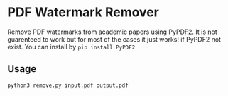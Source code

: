 # PDF Watermark Remover

Remove PDF watermarks from academic papers using PyPDF2. It is not guarenteed to work but for most of the cases it just works!
if PyPDF2 not exist. You can install by `pip install PyPDF2`

## Usage

```bash
python3 remove.py input.pdf output.pdf
```
